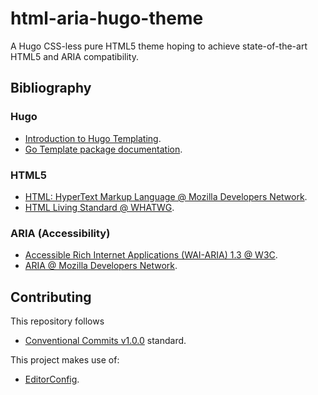 # html-aria-hugo-theme
A Hugo CSS-less pure HTML5 theme hoping to achieve state-of-the-art HTML5 and ARIA compatibility.

## Bibliography

### Hugo

- [Introduction to Hugo Templating](https://gohugo.io/templates/introduction/).
- [Go Template package documentation](https://pkg.go.dev/text/template).

### HTML5

- [HTML: HyperText Markup Language @ Mozilla Developers Network](https://developer.mozilla.org/docs/Web/HTML).
- [HTML Living Standard @ WHATWG](https://html.spec.whatwg.org/).

### ARIA (Accessibility)

- [Accessible Rich Internet Applications (WAI-ARIA) 1.3 @ W3C](https://w3c.github.io/aria/).
- [ARIA @ Mozilla Developers Network](https://developer.mozilla.org/en-US/docs/Web/Accessibility/ARIA).

## Contributing

This repository follows

- [Conventional Commits v1.0.0](https://www.conventionalcommits.org/en/v1.0.0/) standard.

This project makes use of:

- [EditorConfig](https://editorconfig.org/).

